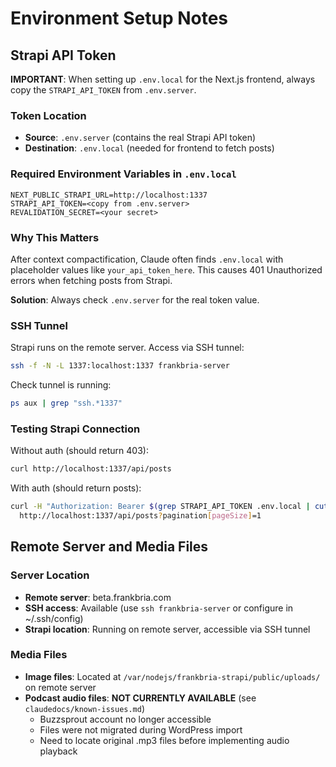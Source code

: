 # Environment Setup Notes

## Strapi API Token

**IMPORTANT**: When setting up `.env.local` for the Next.js frontend, always copy the `STRAPI_API_TOKEN` from `.env.server`.

### Token Location
- **Source**: `.env.server` (contains the real Strapi API token)
- **Destination**: `.env.local` (needed for frontend to fetch posts)

### Required Environment Variables in `.env.local`
```
NEXT_PUBLIC_STRAPI_URL=http://localhost:1337
STRAPI_API_TOKEN=<copy from .env.server>
REVALIDATION_SECRET=<your secret>
```

### Why This Matters
After context compactification, Claude often finds `.env.local` with placeholder values like `your_api_token_here`. This causes 401 Unauthorized errors when fetching posts from Strapi.

**Solution**: Always check `.env.server` for the real token value.

### SSH Tunnel
Strapi runs on the remote server. Access via SSH tunnel:
```bash
ssh -f -N -L 1337:localhost:1337 frankbria-server
```

Check tunnel is running:
```bash
ps aux | grep "ssh.*1337"
```

### Testing Strapi Connection
Without auth (should return 403):
```bash
curl http://localhost:1337/api/posts
```

With auth (should return posts):
```bash
curl -H "Authorization: Bearer $(grep STRAPI_API_TOKEN .env.local | cut -d'=' -f2)" \
  http://localhost:1337/api/posts?pagination[pageSize]=1
```

## Remote Server and Media Files

### Server Location
- **Remote server**: beta.frankbria.com
- **SSH access**: Available (use `ssh frankbria-server` or configure in ~/.ssh/config)
- **Strapi location**: Running on remote server, accessible via SSH tunnel

### Media Files
- **Image files**: Located at `/var/nodejs/frankbria-strapi/public/uploads/` on remote server
- **Podcast audio files**: **NOT CURRENTLY AVAILABLE** (see `claudedocs/known-issues.md`)
  - Buzzsprout account no longer accessible
  - Files were not migrated during WordPress import
  - Need to locate original .mp3 files before implementing audio playback
